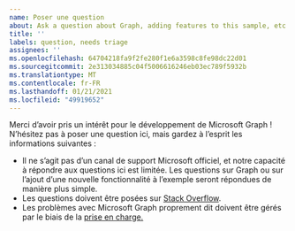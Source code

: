 ```yaml
---
name: Poser une question
about: Ask a question about Graph, adding features to this sample, etc.
title: ''
labels: question, needs triage
assignees: ''
ms.openlocfilehash: 64704218fa9f2fe280f1e6a3598c8fe98dc22d01
ms.sourcegitcommit: 2e313034885c04f5006616246eb03ec789f5932b
ms.translationtype: MT
ms.contentlocale: fr-FR
ms.lasthandoff: 01/21/2021
ms.locfileid: "49919652"
---
```

Merci d’avoir pris un intérêt pour le développement de Microsoft Graph ! N’hésitez pas à poser une question ici, mais gardez à l’esprit les informations suivantes :

- Il ne s’agit pas d’un canal de support Microsoft officiel, et notre capacité à répondre aux questions ici est limitée. Les questions sur Graph ou sur l’ajout d’une nouvelle fonctionnalité à l’exemple seront répondues de manière plus simple.
- Les questions doivent être posées sur [Stack Overflow](https://stackoverflow.com/questions/tagged/microsoft-graph).
- Les problèmes avec Microsoft Graph proprement dit doivent être gérés par le biais de la [prise en charge.](https://developer.microsoft.com/graph/support)
